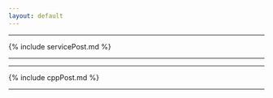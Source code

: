 ```yaml
---
layout: default
---
```


* * *

{% include servicePost.md %}

* * *
* * *

{% include cppPost.md %}

* * *


<!--    {{site.pages["R&D Service"]}} -->



